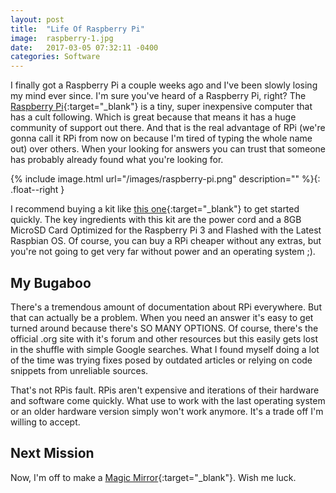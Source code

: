 ```yaml
---
layout: post
title:  "Life Of Raspberry Pi"
image:  raspberry-1.jpg
date:   2017-03-05 07:32:11 -0400
categories: Software
---
```

I finally got a Raspberry Pi a couple weeks ago and I've been slowly losing my mind ever since. I'm sure you've heard of a Raspberry Pi, right? The [Raspberry Pi](https://www.raspberrypi.org/){:target="_blank"} is a tiny, super inexpensive computer that has a cult following. Which is great because that means it has a huge community of support out there. And that is the real advantage of RPi (we're gonna call it RPi from now on because I'm tired of typing the whole name out) over others. When your looking for answers you can trust that someone has probably already found what you're looking for.

{% include image.html url="/images/raspberry-pi.png" description="" %}{: .float--right }

I recommend buying a kit like [this one](https://www.amazon.com/gp/product/B01IYC0LT0/ref=oh_aui_detailpage_o00_s00?ie=UTF8&psc=1){:target="_blank"} to get started quickly. The key ingredients with this kit are the power cord and a 8GB MicroSD Card Optimized for the Raspberry Pi 3 and Flashed with the Latest Raspbian OS. Of course, you can buy a RPi cheaper without any extras, but you're not going to get very far without power and an operating system ;).

## My Bugaboo

There's a tremendous amount of documentation about RPi everywhere. But that can actually be a problem. When you need an answer it's easy to get turned around because there's SO MANY OPTIONS. Of course, there's the official .org site with it's forum and other resources but this easily gets lost in the shuffle with simple Google searches. What I found myself doing a lot of the time was trying fixes posed by outdated articles or relying on code snippets from unreliable sources.

That's not RPis fault. RPis aren't expensive and iterations of their hardware and software come quickly. What use to work with the last operating system or an older hardware version simply won't work anymore. It's a trade off I'm willing to accept.

## Next Mission

Now, I'm off to make a [Magic Mirror](https://www.raspberrypi.org/blog/magic-mirror/){:target="_blank"}. Wish me luck.
